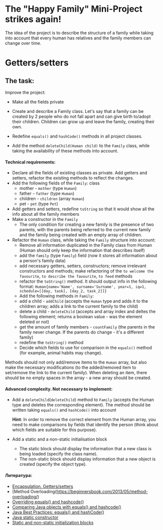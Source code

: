 # The "Happy Family" Mini-Project strikes again!

The idea of the project is to describe the structure of a family while taking into account that every human has relatives and the family members can change over time.

# Getters/setters
## The task:

Improve the project:
- Make all the fields private
- Create and describe a Family class. Let's say that a family can be created by 2 people who do not fall apart and can give birth to/adopt their children. Children can grow up and leave the family, creating their own.

- Redefine `equals()` and `hashCode()` methods in all project classes.
- Add the method `deleteChild(Human child)` to the `Family` class, while taking the availability of these methods into account.

#### Technical requirements:
- Declare all the fields of existing classes as private. Add getters and setters, refactor the existing methods to reflect the changes.
- Add the following fields of the `Family`: class
  - mother - `mother` (type `Human`)
  - father - `father` (type `Human`)
  - children - `children` (array `Human`)
  - pet - `pet` (type `Pet`)
- Add getters and setters, redefine `toString` so that it would show all the info about all the family members
- Make a constructor in the `Family`
  - The only condition for creating a new family is the presence of two parents, with the parents being referred to the current new family and the family being created with an empty array of children.
- Refactor the `Human` class, while taking the `Family` structure into account:
  - Remove all information duplicated in the Family class from Human (Human should only keep the information that describes itself)
  - add the `family` (type `Family`) field (now it stores all information about a person's family data)
  - add necessary getters, setters, constructors; remove irrelevant constructors and methods; make refactoring of the  ` to welcome the favourite `, ` to describe the favourite `, ` to feed ` methods
  - refactor the `toString()` method. It should output info in the following format:
  `Human{name='Name', surname='Surname', year=1, iq=1, schedule=[[day, task], [day_2, task_2]]}`
  - Add the following methods in `Family`:
  - add a child - `addChild` (accepts the `Human` type and adds it to the children array; adds a link to the current family to the child)
  - delete a child -  `deleteChild` (accepts and array index and deltes the following element; returns a boolean value - was the element deleted or not)
  - get the amount of family members - `countFamily` (the parents in the family never change. If the parents do change - it's a different family)
  - redefine the `toString()` method
  - Decide which fields to use for comparison in the `equals()` method (for example, animal habits may change).
  
Methods should not only add/remove items to the `Human` array, but also make the necessary modifications (to the added/removed item to set/remove the link to the current family). When deleting an item, there should be no empty spaces in the array - a new array should be created.  

#### Advanced complexity. Not necessary to implement:
- Add a  `deleteChild`(`deleteChild`) method to `Family` (accepts the Human type and deletes the corresponding element). The method should be written taking  `equals()` and `hashCode()` into account

   **Hint**: In order to remove the correct element from the Human array, you need to make comparisons by fields that identify the person (think about which fields are suitable for this purpose).
   
- Add a static and a non-static initialisation block 
  - The static block should display the information that a new class is being loaded (specify the class name).
  - The non-static block should display information that a new object is created (specify the object type).


#### Литература:
- [Encapsulation. Getters/setters](https://www.geeksforgeeks.org/encapsulation-in-java/)
- [Method Overloading(https://beginnersbook.com/2013/05/method-overloading/)
- [Overriding equals() and hashcode()](https://www.mkyong.com/java/java-how-to-overrides-equals-and-hashcode/)
- [Comparing Java objects with equals() and hashcode()](https://www.javaworld.com/article/3305792/learn-java/java-challengers-4-comparing-java-objects-with-equals-and-hashcode.html)
- [Java Best Practices: equals() and hashCode()](https://www.intigua.com/blog/good-and-bad-equals-and-hashcode)
- [Java static constructor](https://softwareengineering.stackexchange.com/questions/228242/working-with-static-constructor-in-java)
- [Static and non-static initialization blocks](https://www.quora.com/What-is-difference-between-non-static-block-and-instance-initialize-block)
